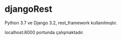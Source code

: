 # djangoRest

Python 3.7 ve Django 3.2, rest_framework kullanılmıştır.

localhost:8000 portunda çalışmaktadır.
